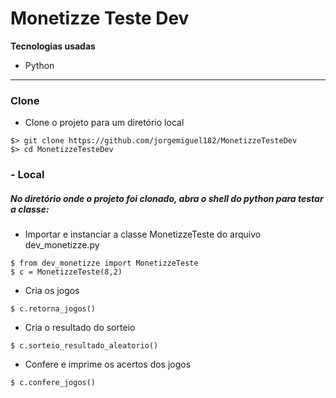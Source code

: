 # Monetizze Teste Dev

**Tecnologias usadas**

- Python

---

### Clone

- Clone o projeto para um diretório local
```shell
$> git clone https://github.com/jorgemiguel182/MonetizzeTesteDev
$> cd MonetizzeTesteDev
```

### - **Local**
##### No diretório onde o projeto foi clonado, abra o shell do python para testar a classe:

- Importar e instanciar a classe MonetizzeTeste do arquivo dev_monetizze.py
```shell
$ from dev_monetizze import MonetizzeTeste
$ c = MonetizzeTeste(8,2)
```
- Cria os jogos
```shell
$ c.retorna_jogos()
```
- Cria o resultado do sorteio
```shell
$ c.sorteio_resultado_aleatorio()
```
- Confere e imprime os acertos dos jogos
```shell
$ c.confere_jogos()
```
